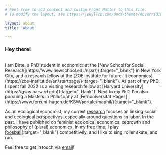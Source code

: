 ```yaml
---
# Feel free to add content and custom Front Matter to this file.
# To modify the layout, see https://jekyllrb.com/docs/themes/#overriding-theme-defaults

layout: about
title: 'About'

---
```


### Hey there!
<br />
I am Birte, a PhD student in economics at the [New School for Social Research](https://www.newschool.edu/nssr/){:target="_blank"} in New York City, and a research fellow at the [ZOE Institute for future-fit economies](https://zoe-institut.de/en/startpage/){:target="_blank"}. As part of my PhD, I spent fall 2022 as a visiting research fellow at [Harvard University](https://gsas.harvard.edu){:target="_blank"}. Next to my PhD, I'm also pursuing a Masters in Philosophy at [Fernuniversität Hagen](https://www.fernuni-hagen.de/KSW/portale/maphil/){:target="_blank"}. 

As an ecological economist, my current [research](02_research.markdown) focuses on linking social and ecological perspectives, especially around questions on labor. In the past, I have [published](/03_publications.markdown) on feminist ecological economics, degrowth and philosophy of (plural) economics. In my free time, I play [foosball](https://www.youtube.com/watch?v=Et2e1_NCzwA){:target="_blank"} competitively, and I like to sing, roller skate, and run.

Feel free to get in touch via [email](mailto:birte@strunk-mg.de)!
